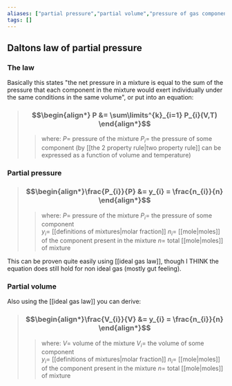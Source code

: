 ```yaml
---
aliases: ["partial pressure","partial volume","pressure of gas component of mixture","pressure of volume component of mixture"]
tags: []
---
```


## Daltons law of partial pressure

### The law

Basically this states "the net pressure in a mixture is equal to the sum of the pressure that each component in the mixture would exert individually under the same conditions in the same volume", or put into an equation:

> ### $$\begin{align*} P  &= \sum\limits^{k}_{i=1} P_{i}(V,T)  \end{align*}$$
>> where:
>> $P=$ pressure of the mixture
>> $P_{i}=$ the pressure of some component (by [[the 2 property rule|two property rule]] can be expressed as a function of volume and temperature)

### Partial pressure

> ### $$\begin{align*}\frac{P_{i}}{P}  &=  y_{i} = \frac{n_{i}}{n}  \end{align*}$$
>> where:
>> $P=$ pressure of the mixture
>> $P_{i}=$ the pressure of some component  
>> $y_{i}=$ [[definitions of mixtures|molar fraction]]
>> $n_{i}=$ [[mole|moles]] of the component present in the mixture
>> $n=$ total [[mole|moles]] of mixture

This can be proven quite easily using [[ideal gas law]], though I THINK the equation does still hold for non ideal gas (mostly gut feeling).

### Partial volume

Also using the [[ideal gas law]] you can derive:

> ### $$\begin{align*}\frac{V_{i}}{V}  &=  y_{i} = \frac{n_{i}}{n}  \end{align*}$$
>> where:
>> $V=$ volume of the mixture
>> $V_{i}=$ the volume of some component  
>> $y_{i}=$ [[definitions of mixtures|molar fraction]]
>> $n_{i}=$ [[mole|moles]] of the component present in the mixture
>> $n=$ total [[mole|moles]] of mixture